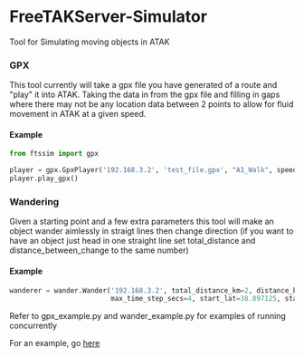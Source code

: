 # FreeTAKServer-Simulator
Tool for Simulating moving objects in ATAK

### GPX
This tool currently will take a gpx file you have generated of a route and "play" it into ATAK. 
Taking the data in from the gpx file and filling in gaps where there may not be any location data between 2 points to allow 
for fluid movement in ATAK at a given speed.

#### Example
```python
from ftssim import gpx

player = gpx.GpxPlayer('192.168.3.2', 'test_file.gpx', "A1_Walk", speed_kph=5, max_time_step_secs=4)
player.play_gpx()
```


### Wandering
Given a starting point and a few extra parameters this tool will make an object wander aimlessly 
in straigt lines then change direction (if you want to have an object just head in one straight line
set total_distance and distance_between_change to the same number)

#### Example
```python
wanderer = wander.Wander('192.168.3.2', total_distance_km=2, distance_between_change=1, callsign="lost_soul", speed_kph=5,
                         max_time_step_secs=4, start_lat=38.897125, start_lon=-77.036255)
```


Refer to gpx_example.py and wander_example.py for examples of running concurrently 


For an example, go [here](https://github.com/lennisthemenace/FreeTAKServer-Simulator-UI-Example)
